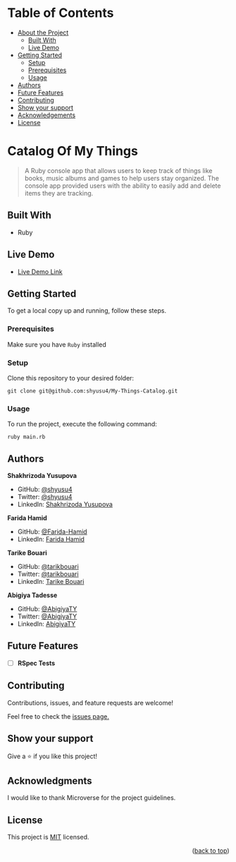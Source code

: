 <a name="readme-top"></a>

# Table of Contents

- [About the Project](#about-project)
  - [Built With](#built-with)
  - [Live Demo](#live-demo)
- [Getting Started](#getting-started)
  - [Setup](#setup)
  - [Prerequisites](#prerequisites)
  - [Usage](#usage)
- [Authors](#authors)
- [Future Features](#future-features)
- [Contributing](#contributing)
- [Show your support](#support)
- [Acknowledgements](#acknowledgements)
- [License](#license)

# Catalog Of My Things <a name="about-project"></a>

> A Ruby console app that allows users to keep track of things like books, music albums and games to help users stay organized. The console app provided users with the ability to easily add and delete items they are tracking.

## Built With <a name="built-with"></a>

- Ruby

## Live Demo <a name="live-demo"></a>

- [Live Demo Link]()

## Getting Started <a name="getting-started"></a>

To get a local copy up and running, follow these steps.

### Prerequisites <a name="prerequisites"></a>

Make sure you have `Ruby` installed

### Setup <a name="setup"></a>

Clone this repository to your desired folder:

`git clone git@github.com:shyusu4/My-Things-Catalog.git`

### Usage <a name="usage"></a>

To run the project, execute the following command:

`ruby main.rb`

## Authors <a name="authors"></a>

**Shakhrizoda Yusupova**

- GitHub: [@shyusu4](https://github.com/shyusu4)
- Twitter: [@shyusu4](https://twitter.com/shyusu4)
- LinkedIn: [Shakhrizoda Yusupova](https://www.linkedin.com/in/shyusu4/)

**Farida Hamid**

- GitHub: [@Farida-Hamid](https://github.com/Farida-Hamid)
- LinkedIn: [Farida Hamid](https://linkedin.com/in/farida-hamid)

**Tarike Bouari**

- GitHub: [@tarikbouari](https://github.com/tarikbouari)
- Twitter: [@tarikbouari](https://twitter.com/tarikbouari)
- LinkedIn: [Tarike Bouari](https://www.linkedin.com/in/tarik-bouari-44b7191a6/)

**Abigiya Tadesse**

- GitHub: [@AbigiyaTY](https://github.com/AbigiyaTY)
- Twitter: [@AbigiyaTY](https://twitter.com/AbigiyaTY)
- LinkedIn: [AbigiyaTY](https://www.linkedin.com/in/AbigiyaTY)

## Future Features <a name="future-features"></a>

- [ ] **RSpec Tests**

## Contributing <a name="contributing"></a>

Contributions, issues, and feature requests are welcome!

Feel free to check the [issues page.]()

## Show your support <a name="support"></a>

Give a ⭐️ if you like this project!

## Acknowledgments <a name="acknowledgements"></a>

I would like to thank Microverse for the project guidelines.

## License <a name="license"></a>

This project is [MIT](./MIT.md) licensed.

<p align="right">(<a href="#readme-top">back to top</a>)</p>
